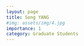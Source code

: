 ```yaml
---
layout: page
title: Song YANG
#img: assets/img/4.jpg
importance: 1
category: Graduate Students
---
```

